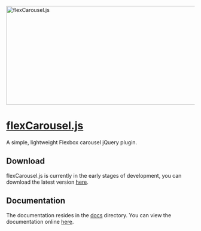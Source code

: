 <a href="https://flexcarousel.com"><img src="https://raw.githubusercontent.com/tomhrtly/flexCarousel.js/master/docs/img/banner.png" alt="flexCarousel.js" style="max-width:100%;" width="910" height="264"></a>

# [flexCarousel.js](https://flexcarousel.com)

A simple, lightweight Flexbox carousel jQuery plugin.

## Download

flexCarousel.js is currently in the early stages of development, you can download the latest version [here](https://github.com/tomhrtly/flexCarousel.js/archive/master.zip).

## Documentation

The documentation resides in the [docs](docs) directory. You can view the documentation online [here](https://flexcarousel.com).
